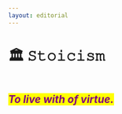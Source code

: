 ```yaml
---
layout: editorial
---
```


# 🏛 𝚂𝚝𝚘𝚒𝚌𝚒𝚜𝚖

<figure><img src="../../../../../.gitbook/assets/pexels-btgl-♡-6558399.jpg" alt=""><figcaption></figcaption></figure>

## &#x20;                                                                           _<mark style="color:purple;">To live with of virtue.</mark>_

